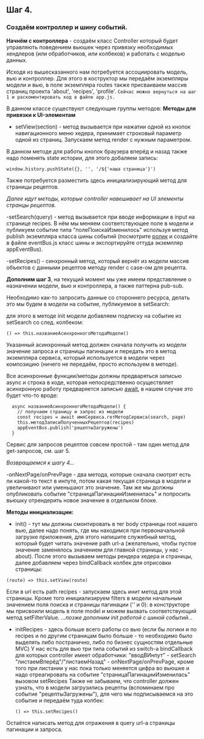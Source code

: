 ## Шаг 4.

### Создаём контроллер и шину событий.

**Начнём с контроллера** - создаём класс Controller который будет управляють поведением вьюшек через привязку необходимых хендлеров (или обработчиков, или колбеков) и работать с моделью данных.

Исходя из вышесказанного нам потребуется ассоциировать модель, вью и контроллер.
Для этого в коструктор мы передаём экземпляры модели и вью, в поле экземпляра routes также присваиваем массив страниц проекта 'about', 'recipes', 'profile'.
`Сейчас можно вернуться на шаг 1 и раскоментировать код в файле app.js.`

В данном классе существуют следующие группы методов:
**Методы для привязки к UI-элементам**
- setView(section) - метод вызывается при нажатии одной из кнопок навигационного меню хедера, принимает строковый параметр одной из страниц. Запускаем метод render с нужным параметром.

В данном методе для работы кнопок браузера вперёд и назад также надо поменять state истории, для этого добаляем запись:
```
window.history.pushState({}, '', '/${'наша страница'}')
```
Также потребуется разместить здесь инициализирующий метод для страницы рецептов.

_Далее идут методы, которые controller навешивает на UI элементы странцы рецептов._

-setSearch(query) - метод вызывается при вводе информации в input на странице recipes. В нём мы меняем соответствующее поле в модели и публикуем событие типа "полеПоискаИзменилось" используя метод publish экземпляра класса шины событий  (посмотрите [ролик](https://monsterlessons.com/project/lessons/publishsubscribe-v-javascript) и создайте в файле eventBus.js класс шины и экспортируйте оттуда экземпляр appEventBus).

-setRecipes() - синхронный метод, который вернёт из модели массив объектов с данными рецептов методу render c case-ом для рецепта. 

**Дополним шаг 3**, на текущий момент мы уже имеем представление о назначении модели, вью и контроллера, а также паттерна pub-sub.

Необходимо как-то запросить данные со стороннего ресурса, делать это мы будем в модели на событие, публикуемое в setSearch:

для этого в методе init модели добавляем подписку на событие из setSearch со след. колбеком:

```
() => this.названиеАсинхронногоМетодаМодели()
```

Указанный асинхронный метод должен сначала получить из модели значение запроса и страницы пагинации и передать это в метод экземпляра сервиса, который используется в модели через композицию (ничего не передаём, просто используем в методе).

Все асинхронные функции/методы должны предваряться записью async и строка в коде, которая непосредственно осуществляет асинхронную работу предваряется записью [await](https://learn.javascript.ru/async-await), в нашем случае это будет что-то вроде:

```
  async названиеАсинхронногоМетодаМодели() {
    // получаем страницу и запрос из модели
    const recipes = await имяСервиса.гетМетодСервиса(search, page)
    this.методЗаписиПолученныхРецептов(recipes)
    appEventBus.publish('рецептыЗагружены')
  }
```

Сервис для запросов рецептов совсем простой - там один метод для get-запросов, см. шаг 5.

_Возвращаемся к шагу 4..._

-onNextPage/onPrevPage - два метода, которые сначала смотрят есть ли какой-то текст в инпуте, потом какая текущая страница в модели и увеличивают или уменьшают это значение. Там же мы должны опубликовать событие "страницаПагинацииИзменилась" и попросить вьюшку отрендерить новое значение в отдельном блоке.


**Методы инициализации:**
- init() - тут мы должны смонтировать в тег body страницы root нашего вью, далее надо понять, где мы находимся при первоначальной загрузке приложения, для этого напишите служебный метод, который будет читать значение path url-а (желательно, чтобы пустое значение заменялось значением для главной страницы, у нас - about). После этого вызываем методы рендера хедера и страницы, далее добавляем через bindCallback колбек для отрисовки страницы:
```
(route) => this.setView(route)
```
Если в url есть path recipes - запускаем здесь инит метод для этой страницы.
Кроме того инициализируем filters в модели начальным значением поля поиска и страницы пагинации ('' и 0): в конструкторе мы присвоили модель в поле model и можем вызвать соответствующий метод setFilterValue.
_...позже дополним init работой с шиной событий..._

- initRecipes - здесь больше всего работы со вью (если бы логики и по recipes и по другим страницам было больше - то необходимо было выделять либо постранично, либо по бизнес сущностям отдельные MVC)
  У нас есть для вью три типа событий из switch-а bindCallback для которых controller имеет обработчики:
  "вводВИнпут" - setSearch
  "листаемВперёд"/"листаемНазад" - onNextPage/onPrevPage,
  кроме того при листании у нас пока только меняется цифра во вьюшке и надо отреагировать на событие "страницаПагинацииИзменилась" вызовом  setRecipes
  Также не забываем, что controller должен узнать, что в модели загрузились рецепты (вспоминаем про событие "рецептыЗагружены"), для чего мы подписываемся на это событие и передаём туда колбек:
  ```
  () => this.setRecipes()
  ```

Остаётся написать метод для отражения в query url-а страницы пагинации и запроса. 